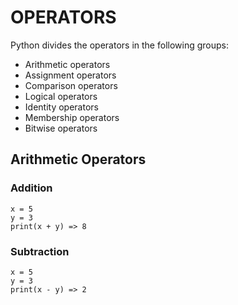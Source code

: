 # OPERATORS

Python divides the operators in the following groups:

- Arithmetic operators
- Assignment operators
- Comparison operators
- Logical operators
- Identity operators
- Membership operators
- Bitwise operators

##  Arithmetic Operators

### Addition 
~~~
x = 5
y = 3
print(x + y) => 8
~~~

### Subtraction
~~~
x = 5
y = 3
print(x - y) => 2
~~~


